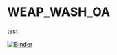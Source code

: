 # WEAP_WASH_OA
test


[![Binder](https://mybinder.org/badge.svg)](https://mybinder.org/v2/gh/amabdallah/WEAP_WASH_OA/master)
